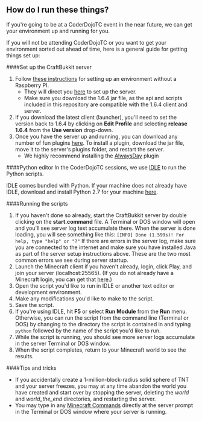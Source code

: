 How do I run these things?
--------------------------

If you're going to be at a CoderDojoTC event in the near future, we can get your environment up and running for you.

If you will not be attending CoderDojoTC or you want to get your environment sorted out ahead of time, here is a general guide for getting things set up:

####Set up the CraftBukkit server
<ol><li>Follow <a href="README_lost_lostbearlabs_link.html" target="_blank">these instructions</a> for setting up an environment without a Raspberry PI.
<ul><li>They will direct you <a href="http://wiki.bukkit.org/Setting_up_a_server" target="_blank">here</a> to set up the server.</li><li>Make sure you download the 1.6.4 jar file, as the api and scripts included in this repository are compatible with the 1.6.4 client and server.</li></ul></li><li>If you download the latest client (launcher), you'll need to set the version back to 1.6.4 by clicking on <b>Edit Profile</b> and selecting <b>release 1.6.4</b> from the <b>Use version</b> drop-down.</li><li>Once you have the server up and running, you can download any number of fun plugins <a href="http://dev.bukkit.org/bukkit-plugins/" target="_blank">here</a>. To install a plugin, download the jar file, move it to the server's plugins folder, and restart the server.<ul><li>We highly recommend installing the <a href="http://dev.bukkit.org/bukkit-plugins/always-day/files/15-always-day-v2-2-8/" target="_blank">AlwaysDay</a> plugin</li></ul></li></ol>

####Python editor
In the CoderDojoTC sessions, we use [IDLE](https://docs.python.org/2/library/idle.html) to run the Python scripts.

IDLE comes bundled with Python. If your machine does not already have IDLE, download and install Python 2.7 for your machine [here](https://www.python.org/download/releases/2.7.7/).

####Running the scripts
1. If you haven't done so already, start the CraftBukkit server by double clicking on the <b>start.command</b> file. A Terminal or DOS window will open and you'll see server log text accumulate there. When the server is done loading, you will see something like this: `[INFO] Done (1.599s)! For help, type "help" or "?"` If there are errors in the server log, make sure you are connected to the internet and make sure you have installed Java as part of the server setup instructions above. These are the two most common errors we see during server startup.
2. Launch the Minecraft client if you haven't already, login, click Play, and join your server (localhost:25565). (If you do not already have a Minecraft login, you can get that <a href="https://account.mojang.com/register" target="_blank">here</a>.)
3. Open the script you'd like to run in IDLE or another text editor or development environment.
4. Make any modifications you'd like to make to the script.
5. Save the script.
6. If you're using IDLE, hit <b>F5</b> or select <b>Run Module</b> from the <b>Run</b> menu. Otherwise, you can run the script from the command line (Terminal or DOS) by changing to the directory the script is contained in and typing `python` followed by the name of the script you'd like to run.
7. While the script is running, you should see more server logs accumulate in the server Terminal or DOS window.
8. When the script completes, return to your Minecraft world to see the results.

####Tips and tricks
* If you accidentally create a 1-million-block-radius solid sphere of TNT and your server freezes, you may at any time abandon the world you have created and start over by stopping the server, deleting the *world* and *world_the_end* directories, and restarting the server.
* You may type in any [Minecraft Commands](http://minecraft.gamepedia.com/Commands) directly at the server prompt in the Terminal or DOS window where your server is running.
